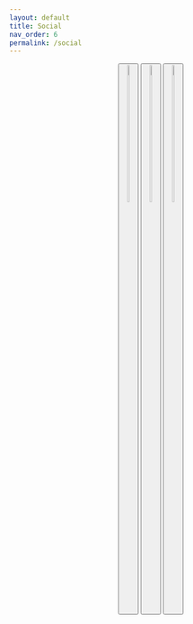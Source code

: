 ```yaml
---
layout: default
title: Social
nav_order: 6
permalink: /social
---
```


<!-- 
{: .note }
> {: .opaque }
> 
>
> 
-->

<span class="fs-3">
<div align="center" class="text-small">
<a href="https://www.deviantart.com/the-back-room" target="_blank">
<button style="text-align:center" type="button" name="button" class="btn"><img width="25%" height="auto" src="https://static.vecteezy.com/system/resources/previews/046/861/662/non_2x/deviantart-logo-transparent-icon-free-png.png" /></button></a> 
<a href="https://www.facebook.com/profile.php?id=61572245999615" target="_blank">
<button style="text-align:center" type="button" name="button" class="btn"><img width="25%" height="auto" src="https://static.vecteezy.com/system/resources/previews/018/930/698/non_2x/facebook-logo-facebook-icon-transparent-free-png.png" /></button></a> 
<a href="/social/reddit" target="_blank">
<button style="text-align:center" type="button" name="button" class="btn"><img width="25%" height="auto" src="https://static.vecteezy.com/system/resources/previews/018/930/474/non_2x/reddit-logo-reddit-icon-transparent-free-png.png" /></button></a>
</div>
</span>
